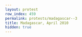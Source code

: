 ```yaml
---
layout: protest
row_index: 459
permalink: protests/madagascar--3
title: Madagascar, April 2010
hidden: true
---
```

